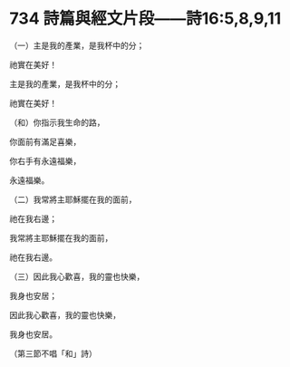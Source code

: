 # 734 詩篇與經文片段——詩16:5,8,9,11

（一）主是我的產業，是我杯中的分；

祂實在美好！

主是我的產業，是我杯中的分；

祂實在美好！

（和）你指示我生命的路，

你面前有滿足喜樂，

你右手有永遠福樂，

永遠福樂。

（二）我常將主耶穌擺在我的面前，

祂在我右邊；

我常將主耶穌擺在我的面前，

祂在我右邊。

（三）因此我心歡喜，我的靈也快樂，

我身也安居；

因此我心歡喜，我的靈也快樂，

我身也安居。

（第三節不唱「和」詩）

